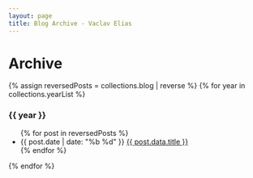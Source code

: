 ```yaml
---
layout: page
title: Blog Archive - Vaclav Elias
---
```

# Archive
{% assign reversedPosts = collections.blog | reverse %}
{% for year in collections.yearList %}
<h3>{{ year }}</h3>
<ul>
{% for post in reversedPosts %}
<li>{{ post.date | date: "%b %d" }}
    <a href="{{ post.url }}">{{ post.data.title }}</a>
</li>
{% endfor %}
</ul>
{% endfor %}